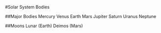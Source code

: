 #Solar System Bodies

##Major Bodies
Mercury
Venus
Earth
Mars
Jupiter
Saturn
Uranus
Neptune

##Moons
Lunar (Earth)
Deimos (Mars)